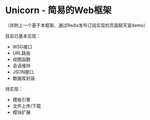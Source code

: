 # Unicorn - 简易的Web框架
（并附上一个基于本框架、通过Redis发布订阅实现的页面聊天室demo）

目前已基本实现：
- WSG接口
- URL路由
- 视图函数
- 会话维持
- JSON接口
- 数据库封装

待实现：
- 模板引擎
- 文件上传/下载
- 模块扩展

